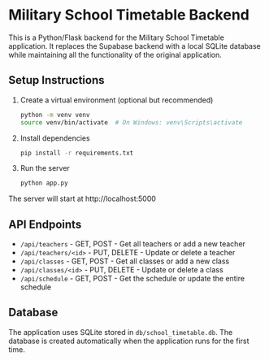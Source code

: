 
# Military School Timetable Backend

This is a Python/Flask backend for the Military School Timetable application. It replaces the Supabase backend with a local SQLite database while maintaining all the functionality of the original application.

## Setup Instructions

1. Create a virtual environment (optional but recommended)
   ```bash
   python -m venv venv
   source venv/bin/activate  # On Windows: venv\Scripts\activate
   ```

2. Install dependencies
   ```bash
   pip install -r requirements.txt
   ```

3. Run the server
   ```bash
   python app.py
   ```

The server will start at http://localhost:5000

## API Endpoints

- `/api/teachers` - GET, POST - Get all teachers or add a new teacher
- `/api/teachers/<id>` - PUT, DELETE - Update or delete a teacher
- `/api/classes` - GET, POST - Get all classes or add a new class
- `/api/classes/<id>` - PUT, DELETE - Update or delete a class
- `/api/schedule` - GET, POST - Get the schedule or update the entire schedule

## Database

The application uses SQLite stored in `db/school_timetable.db`. The database is created automatically when the application runs for the first time.
